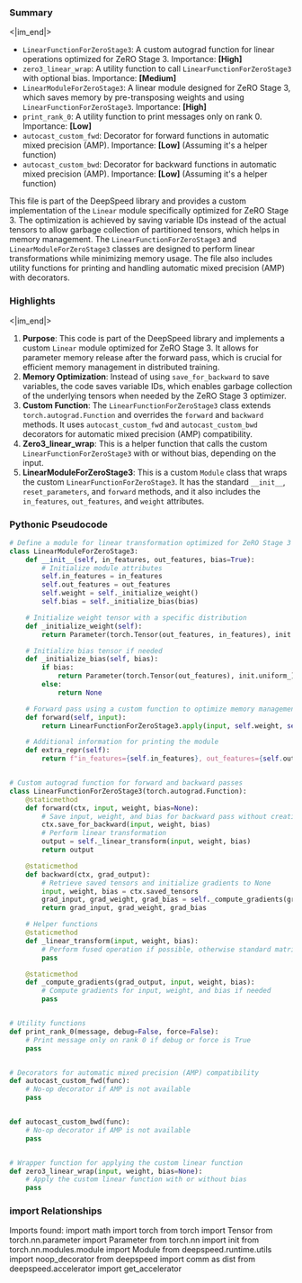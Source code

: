 

### Summary

<|im_end|>

* `LinearFunctionForZeroStage3`: A custom autograd function for linear operations optimized for ZeRO Stage 3. Importance: **[High]**
* `zero3_linear_wrap`: A utility function to call `LinearFunctionForZeroStage3` with optional bias. Importance: **[Medium]**
* `LinearModuleForZeroStage3`: A linear module designed for ZeRO Stage 3, which saves memory by pre-transposing weights and using `LinearFunctionForZeroStage3`. Importance: **[High]**
* `print_rank_0`: A utility function to print messages only on rank 0. Importance: **[Low]**
* `autocast_custom_fwd`: Decorator for forward functions in automatic mixed precision (AMP). Importance: **[Low]** (Assuming it's a helper function)
* `autocast_custom_bwd`: Decorator for backward functions in automatic mixed precision (AMP). Importance: **[Low]** (Assuming it's a helper function)

This file is part of the DeepSpeed library and provides a custom implementation of the `Linear` module specifically optimized for ZeRO Stage 3. The optimization is achieved by saving variable IDs instead of the actual tensors to allow garbage collection of partitioned tensors, which helps in memory management. The `LinearFunctionForZeroStage3` and `LinearModuleForZeroStage3` classes are designed to perform linear transformations while minimizing memory usage. The file also includes utility functions for printing and handling automatic mixed precision (AMP) with decorators.

### Highlights

<|im_end|>

1. **Purpose**: This code is part of the DeepSpeed library and implements a custom `Linear` module optimized for ZeRO Stage 3. It allows for parameter memory release after the forward pass, which is crucial for efficient memory management in distributed training.
2. **Memory Optimization**: Instead of using `save_for_backward` to save variables, the code saves variable IDs, which enables garbage collection of the underlying tensors when needed by the ZeRO Stage 3 optimizer.
3. **Custom Function**: The `LinearFunctionForZeroStage3` class extends `torch.autograd.Function` and overrides the `forward` and `backward` methods. It uses `autocast_custom_fwd` and `autocast_custom_bwd` decorators for automatic mixed precision (AMP) compatibility.
4. **Zero3_linear_wrap**: This is a helper function that calls the custom `LinearFunctionForZeroStage3` with or without bias, depending on the input.
5. **LinearModuleForZeroStage3**: This is a custom `Module` class that wraps the custom `LinearFunctionForZeroStage3`. It has the standard `__init__`, `reset_parameters`, and `forward` methods, and it also includes the `in_features`, `out_features`, and `weight` attributes.

### Pythonic Pseudocode

```python
# Define a module for linear transformation optimized for ZeRO Stage 3
class LinearModuleForZeroStage3:
    def __init__(self, in_features, out_features, bias=True):
        # Initialize module attributes
        self.in_features = in_features
        self.out_features = out_features
        self.weight = self._initialize_weight()
        self.bias = self._initialize_bias(bias)

    # Initialize weight tensor with a specific distribution
    def _initialize_weight(self):
        return Parameter(torch.Tensor(out_features, in_features), init.kaiming_uniform_)

    # Initialize bias tensor if needed
    def _initialize_bias(self, bias):
        if bias:
            return Parameter(torch.Tensor(out_features), init.uniform_)
        else:
            return None

    # Forward pass using a custom function to optimize memory management
    def forward(self, input):
        return LinearFunctionForZeroStage3.apply(input, self.weight, self.bias)

    # Additional information for printing the module
    def extra_repr(self):
        return f"in_features={self.in_features}, out_features={self.out_features}, bias={self.bias is not None}"


# Custom autograd function for forward and backward passes
class LinearFunctionForZeroStage3(torch.autograd.Function):
    @staticmethod
    def forward(ctx, input, weight, bias=None):
        # Save input, weight, and bias for backward pass without creating pointers
        ctx.save_for_backward(input, weight, bias)
        # Perform linear transformation
        output = self._linear_transform(input, weight, bias)
        return output

    @staticmethod
    def backward(ctx, grad_output):
        # Retrieve saved tensors and initialize gradients to None
        input, weight, bias = ctx.saved_tensors
        grad_input, grad_weight, grad_bias = self._compute_gradients(grad_output, input, weight, bias)
        return grad_input, grad_weight, grad_bias

    # Helper functions
    @staticmethod
    def _linear_transform(input, weight, bias):
        # Perform fused operation if possible, otherwise standard matrix multiplication
        pass

    @staticmethod
    def _compute_gradients(grad_output, input, weight, bias):
        # Compute gradients for input, weight, and bias if needed
        pass


# Utility functions
def print_rank_0(message, debug=False, force=False):
    # Print message only on rank 0 if debug or force is True
    pass


# Decorators for automatic mixed precision (AMP) compatibility
def autocast_custom_fwd(func):
    # No-op decorator if AMP is not available
    pass


def autocast_custom_bwd(func):
    # No-op decorator if AMP is not available
    pass


# Wrapper function for applying the custom linear function
def zero3_linear_wrap(input, weight, bias=None):
    # Apply the custom linear function with or without bias
    pass
```


### import Relationships

Imports found:
import math
import torch
from torch import Tensor
from torch.nn.parameter import Parameter
from torch.nn import init
from torch.nn.modules.module import Module
from deepspeed.runtime.utils import noop_decorator
from deepspeed import comm as dist
from deepspeed.accelerator import get_accelerator